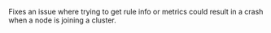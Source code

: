Fixes an issue where trying to get rule info or metrics could result in a crash when a node is joining a cluster.
